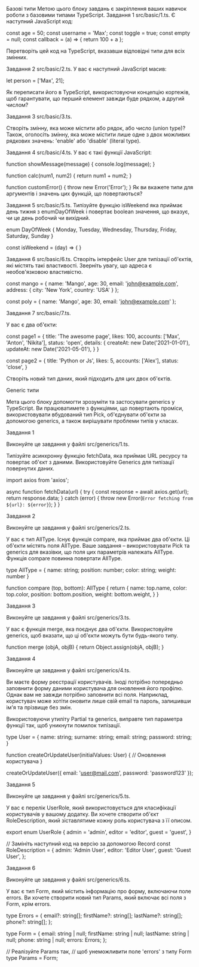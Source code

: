 Базові типи
Метою цього блоку завдань є закріплення ваших навичок роботи з базовими типами TypeScript.
Завдання 1
src/basic/1.ts.
Є наступний JavaScript код:

const age = 50;
const username = 'Max';
const toggle = true;
const empty = null;
const callback = (a) => { return 100 + a };

Перетворіть цей код на TypeScript, вказавши відповідні типи для всіх змінних.

Завдання 2
src/basic/2.ts.
У вас є наступний JavaScript масив:

let person = ['Max', 21];

Як переписати його в TypeScript, використовуючи концепцію кортежів, щоб гарантувати, що перший елемент завжди буде рядком, а другий числом?

Завдання 3
src/basic/3.ts.

Створіть змінну, яка може містити або рядок, або число (union type)? Також, оголосіть змінну, яка може містити лише одне з двох можливих рядкових значень: 'enable' або 'disable' (literal type).

Завдання 4
src/basic/4.ts.
У вас є такі функції JavaScript:

function showMessage(message) {
console.log(message);
}

function calc(num1, num2) {
return num1 + num2;
}

function customError() {
throw new Error('Error');
}
Як ви вкажете типи для аргументів і значень цих функцій, що повертаються?

Завдання 5
src/basic/5.ts.
Типізуйте функцію isWeekend яка приймає день тижня з enumDayOfWeek і повертає boolean значення, що вказує, чи це день робочий чи вихідний.

enum DayOfWeek {
Monday,
Tuesday,
Wednesday,
Thursday,
Friday,
Saturday,
Sunday
}

const isWeekend = (day) => {
}

Завдання 6
src/basic/6.ts.
Створіть інтерфейс User для типізації об'єктів, які містять такі властивості. Зверніть увагу, що адреса є необов'язковою властивістю.

const mango = {
name: 'Mango',
age: 30,
email: 'john@example.com',
address: {
city: 'New York',
country: 'USA'
}
};

const poly = {
name: 'Mango',
age: 30,
email: 'john@example.com'
};

Завдання 7
src/basic/7.ts.

У вас є два об'єкти:

const page1 = {
title: 'The awesome page',
likes: 100,
accounts: ['Max', 'Anton', 'Nikita'],
status: 'open',
details: {
createAt: new Date('2021-01-01'),
updateAt: new Date('2021-05-01'),
}
}

const page2 = {
title: 'Python or Js',
likes: 5,
accounts: ['Alex'],
status: 'close',
}

Створіть новий тип даних, який підходить для цих двох об'єктів.

Generic типи

Мета цього блоку допомогти зрозуміти та застосувати generics у TypeScript. Ви працюватимете з функціями, що повертають проміси, використовувати вбудований тип Pick, об'єднувати об'єкти за допомогою generics, а також вирішувати проблеми типів у класах.

Завдання 1

Виконуйте це завдання у файлі src/generics/1.ts.

Типізуйте асинхронну функцію fetchData, яка приймає URL ресурсу та повертає об'єкт з даними. Використовуйте Generics для типізації повернутих даних.

import axios from 'axios';

async function fetchData(url) {
try {
const response = await axios.get(url);
return response.data;
} catch (error) {
throw new Error(`Error fetching from ${url}: ${error}`);
}
}

Завдання 2

Виконуйте це завдання у файлі src/generics/2.ts.

У вас є тип AllType. Існує функція compare, яка приймає два об'єкти. Ці об'єкти містять поля AllType. Ваше завдання – використовувати Pick та generics для вказівки, що поля цих параметрів належать AllType. Функція compare повинна повертати AllType.

type AllType = {
name: string;
position: number;
color: string;
weight: number
}

function compare (top, bottom): AllType {
return {
name: top.name,
color: top.color,
position: bottom.position,
weight: bottom.weight,
}
}

Завдання 3

Виконуйте це завдання у файлі src/generics/3.ts.

У вас є функція merge, яка поєднує два об'єкти. Використовуйте generics, щоб вказати, що ці об'єкти можуть бути будь-якого типу.

function merge (objA, objB) {
return Object.assign(objA, objB);
}

Завдання 4

Виконуйте це завдання у файлі src/generics/4.ts.

Ви маєте форму реєстрації користувачів. Іноді потрібно попередньо заповнити форму даними користувача для оновлення його профілю. Однак вам не завжди потрібно заповнити всі поля. Наприклад, користувач може хотіти оновити лише свій email та пароль, залишивши ім'я та прізвище без змін.

Використовуючи утиліту Partial та generics, виправте тип параметра функції так, щоб уникнути помилок типізації.

type User = {
name: string;
surname: string;
email: string;
password: string;
}

function createOrUpdateUser(initialValues: User) {
// Оновлення користувача
}

createOrUpdateUser({
email: 'user@mail.com',
password: 'password123'
});

Завдання 5

Виконуйте це завдання у файлі src/generics/5.ts.

У вас є перелік UserRole, який використовується для класифікації користувачів у вашому додатку. Ви хочете створити об'єкт RoleDescription, який зіставлятиме кожну роль користувача з її описом.

export enum UserRole {
admin = 'admin',
editor = 'editor',
guest = 'guest',
}

// Замініть наступний код на версію за допомогою Record
const RoleDescription = {
admin: 'Admin User',
editor: 'Editor User',
guest: 'Guest User',
};

Завдання 6

Виконуйте це завдання у файлі src/generics/6.ts.

У вас є тип Form, який містить інформацію про форму, включаючи поле errors. Ви хочете створити новий тип Params, який включає всі поля з Form, крім errors.

type Errors = {
email?: string[];
firstName?: string[];
lastName?: string[];
phone?: string[];
};

type Form = {
email: string | null;
firstName: string | null;
lastName: string | null;
phone: string | null;
errors: Errors;
};

// Реалізуйте Params так,
// щоб унеможливити поле 'errors' з типу Form
type Params = Form;
